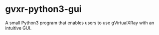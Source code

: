 # gvxr-python3-gui
A small Python3 program that enables users to use gVirtualXRay with an intuitive GUI.
